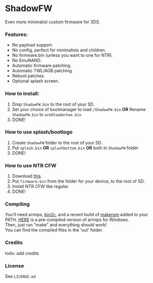 # ShadowFW

Even more minimalist custom firmware for 3DS.

### Features: 
- No payload support.
- No config, perfect for minimalists and children.
- No firmware.bin (unless you want to one for NTR).
- No EmuNAND.
- Automatic firmware patching.
- Automatic TWL/AGB patching.
- Reboot patches.
- Optional splash screen.

### How to install:
1. Drop `ShadowFW.bin` to the root of your SD.
2. Set your choice of bootmanager to load `/ShadowFW.bin` **OR** Rename `ShadowFW.bin` to `arm9loaderhax.bin`
3. DONE!

### How to use splash/bootlogo
1. Create `ShadowFW` folder to the root of your SD.
2. Put `splash.bin` **OR** `splashbottom.bin` **OR** both in `ShadowFW` folder
3. DONE!

### How to use NTR CFW
1. Download [this](http://www70.zippyshare.com/v/Fbj6n1vB/file.html).
2. Put `firmware.bin` from the folder for your device, to the root of SD.
3. Install NTR CFW like regular.
4. DONE!

### Compiling
You'll need armips, [bin2c](https://sourceforge.net/projects/bin2c/), and a recent build of [makerom](https://github.com/profi200/Project_CTR) added to your PATH. [HERE](http://www91.zippyshare.com/v/ePGpjk9r/file.html) is a pre-compiled version of armips for Windows.  
Then, just run "make" and everything should work!  
You can find the compiled files in the 'out' folder.


### Credits
todo: add credits

### License
See `LICENSE.md`
